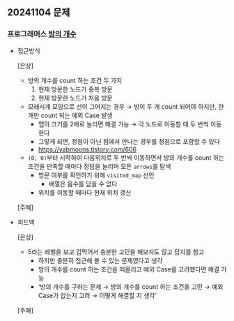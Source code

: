 ## 20241104 문제

### 프로그래머스 [방의 개수](https://school.programmers.co.kr/learn/courses/30/lessons/49190)

- 접근방식

  [은상]
  - 방의 개수를 count 하는 조건 두 가지
    1. 현재 방문한 노드가 중복 방문
    2. 현재 방문한 노드가 처음 방문
  - 모래시계 모양으로 선이 그어지는 경우 → 방이 두 개 count 되어야 하지만, 한 개만 count 되는 예외 Case 발생
    - 맵의 크기를 2배로 늘리면 해결 가능 → 각 노드로 이동할 때 두 번씩 이동한다
    - 그렇게 되면, 정점이 아닌 점에서 만나는 경우를 정점으로 포함할 수 있다
    - https://yabmoons.tistory.com/606
  - `(0, 0)`부터 시작하여 다음위치로 두 번씩 이동하면서 방의 개수를 count 하는 조건을 만족할 때마다 정답을 늘리며 모든 `arrows`를 탐색
    - 방문 여부를 확인하기 위해 `visited_map` 선언
        - 배열은 음수를 담을 수 없다
    - 위치를 이동할 때마다 현재 위치 갱신

  [주혜]

- 피드백

  [은상]
  - 5라는 레벨을 보고 겁먹어서 충분한 고민을 해보지도 않고 답지를 참고
    - 하지만 충분히 접근해 볼 수 있는 문제였다고 생각
    - 방의 개수를 count 하는 조건을 떠올리고 예외 Case를 고려했다면 해결 가능
    - ‘방의 개수를 구하는 문제 → 방의 개수를 count 하는 조건을 고민 → 예외 Case가 없는지 고려 → 어떻게 해결할 지 생각’
 
  [주혜]


